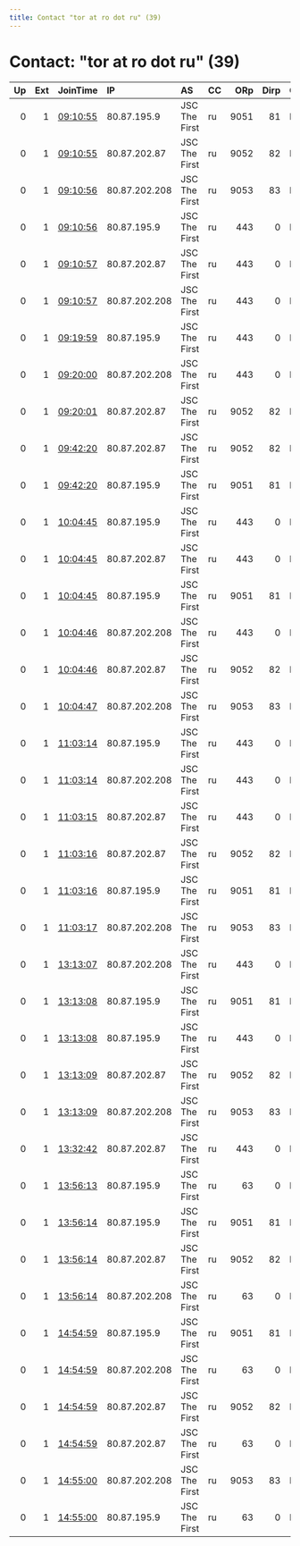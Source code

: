 ```yaml
---
title: Contact "tor at ro dot ru" (39)
---
```


# Contact: "tor at ro dot ru" (39)

|   Up |   Ext | JoinTime                                                                                            | IP            | AS            | CC   |   ORp |   Dirp | OS    | Version   | Nickname         |   eFamMembers |
|-----:|------:|:----------------------------------------------------------------------------------------------------|:--------------|:--------------|:-----|------:|-------:|:------|:----------|:-----------------|--------------:|
|    0 |     1 | [09:10:55](https://metrics.torproject.org/rs.html#details/83D2CC7C07E15317B07B5C1592F834F3E8CABE63) | 80.87.195.9   | JSC The First | ru   |  9051 |     81 | Linux | 0.4.5.7   | o6v46LchPLe2qpub |             1 |
|    0 |     1 | [09:10:55](https://metrics.torproject.org/rs.html#details/F457AF555147D59A2A1FFA24E5A58C5DA4E84C88) | 80.87.202.87  | JSC The First | ru   |  9052 |     82 | Linux | 0.4.5.7   | ZR3dMU2q4RVZDpub |             1 |
|    0 |     1 | [09:10:56](https://metrics.torproject.org/rs.html#details/4AE7E00BE04678BB56E23729CA73CCFB52D77787) | 80.87.202.208 | JSC The First | ru   |  9053 |     83 | Linux | 0.4.5.7   | h3z57AGJKKsG3pub |             1 |
|    0 |     1 | [09:10:56](https://metrics.torproject.org/rs.html#details/66C8FC4A6771DFDB49908B566182B2A3253B16F5) | 80.87.195.9   | JSC The First | ru   |   443 |      0 | Linux | 0.4.5.7   | KkSATDMPYi70Xpri |             1 |
|    0 |     1 | [09:10:57](https://metrics.torproject.org/rs.html#details/1EEB8AE078D1A42494C1103263C167941AA80112) | 80.87.202.87  | JSC The First | ru   |   443 |      0 | Linux | 0.4.5.7   | eY6BAHYPCwx5npri |             1 |
|    0 |     1 | [09:10:57](https://metrics.torproject.org/rs.html#details/A499C108E8E56EBFADCDE2D6F42449A0E0B8517F) | 80.87.202.208 | JSC The First | ru   |   443 |      0 | Linux | 0.4.5.7   | vwNYDU8NebvOOpri |             1 |
|    0 |     1 | [09:19:59](https://metrics.torproject.org/rs.html#details/83A7D331AB98AAEB7338213AE11281D585ECA771) | 80.87.195.9   | JSC The First | ru   |   443 |      0 | Linux | 0.4.5.7   | GyUM6z7cBgxdWpri |             1 |
|    0 |     1 | [09:20:00](https://metrics.torproject.org/rs.html#details/2C8D1908A52C0C22BFCA4F1ADF300306738CAC44) | 80.87.202.208 | JSC The First | ru   |   443 |      0 | Linux | 0.4.5.7   | olSx9h6GSOH5Epri |             1 |
|    0 |     1 | [09:20:01](https://metrics.torproject.org/rs.html#details/8A2D3771A5F6D6EF52B1C6750FD8FF5EB83BCB8F) | 80.87.202.87  | JSC The First | ru   |  9052 |     82 | Linux | 0.4.5.7   | Mr1MQ2eodTAp0pub |             1 |
|    0 |     1 | [09:42:20](https://metrics.torproject.org/rs.html#details/57FEABAD368138BF0E9A966DE47BEA8C7DFA004E) | 80.87.202.87  | JSC The First | ru   |  9052 |     82 | Linux | 0.4.5.7   | R3Wc0kxS5Dfgnpub |             1 |
|    0 |     1 | [09:42:20](https://metrics.torproject.org/rs.html#details/8B1D6C72DE5214A9CC603BDC573746F1FEC96882) | 80.87.195.9   | JSC The First | ru   |  9051 |     81 | Linux | 0.4.5.7   | lMZfMGhIOE2K4pub |             1 |
|    0 |     1 | [10:04:45](https://metrics.torproject.org/rs.html#details/408C1A799EA3D344EDD2BA12AC32747506E97E43) | 80.87.195.9   | JSC The First | ru   |   443 |      0 | Linux | 0.4.5.7   | CdHzKvqpOI9ULpri |             1 |
|    0 |     1 | [10:04:45](https://metrics.torproject.org/rs.html#details/7C754A1D7AA07DC3319DE6860C3B24B27E7DF5D5) | 80.87.202.87  | JSC The First | ru   |   443 |      0 | Linux | 0.4.5.7   | zCc8ACGMAqZw0pri |             1 |
|    0 |     1 | [10:04:45](https://metrics.torproject.org/rs.html#details/D34A033195F052C7E729D8135672B935BC6BD993) | 80.87.195.9   | JSC The First | ru   |  9051 |     81 | Linux | 0.4.5.7   | mUSFuobyGXurIpub |             1 |
|    0 |     1 | [10:04:46](https://metrics.torproject.org/rs.html#details/DF1D82C3D7A4708B439AF26DE0CCB5639721C30F) | 80.87.202.208 | JSC The First | ru   |   443 |      0 | Linux | 0.4.5.7   | ZBXsThXJHLJ17pri |             1 |
|    0 |     1 | [10:04:46](https://metrics.torproject.org/rs.html#details/DF56883D3BA6B02A94840F2A43CD9A7D684C79F3) | 80.87.202.87  | JSC The First | ru   |  9052 |     82 | Linux | 0.4.5.7   | cENbDALpgUhpzpub |             1 |
|    0 |     1 | [10:04:47](https://metrics.torproject.org/rs.html#details/D400B01270DB5663562A94437743B4480A9422D5) | 80.87.202.208 | JSC The First | ru   |  9053 |     83 | Linux | 0.4.5.7   | o2ITIdbCovSs8pub |             1 |
|    0 |     1 | [11:03:14](https://metrics.torproject.org/rs.html#details/404AB98F0A1384652ADBE278FBB3691D150AB558) | 80.87.195.9   | JSC The First | ru   |   443 |      0 | Linux | 0.4.5.7   | TamEZmqzybuI3pri |             1 |
|    0 |     1 | [11:03:14](https://metrics.torproject.org/rs.html#details/EAEDA4954E031B23AD54828592F477317E8E0F34) | 80.87.202.208 | JSC The First | ru   |   443 |      0 | Linux | 0.4.5.7   | 9qOTwIkKGNoSapri |             1 |
|    0 |     1 | [11:03:15](https://metrics.torproject.org/rs.html#details/801EF5F16D7CF4C933C03A59AD37026B4B9A3440) | 80.87.202.87  | JSC The First | ru   |   443 |      0 | Linux | 0.4.5.7   | gyC9tuL0omGKopri |             1 |
|    0 |     1 | [11:03:16](https://metrics.torproject.org/rs.html#details/540E8A3585005F2BAADD40384B70A02DFF8F3775) | 80.87.202.87  | JSC The First | ru   |  9052 |     82 | Linux | 0.4.5.7   | U7DdKA2O6u3tjpub |             1 |
|    0 |     1 | [11:03:16](https://metrics.torproject.org/rs.html#details/B66A4931964796C4AAF3E5E7DADE0FD3A71AC86A) | 80.87.195.9   | JSC The First | ru   |  9051 |     81 | Linux | 0.4.5.7   | ALZLw6uwjuEr2pub |             1 |
|    0 |     1 | [11:03:17](https://metrics.torproject.org/rs.html#details/F84ACFE6CA85BD2E5B3B79B26FD5B4D0DC372E6C) | 80.87.202.208 | JSC The First | ru   |  9053 |     83 | Linux | 0.4.5.7   | lo6sWwhsJ3V0Ppub |             1 |
|    0 |     1 | [13:13:07](https://metrics.torproject.org/rs.html#details/1592C5DE2EE0F7A73578949584CBEFB685314FF9) | 80.87.202.208 | JSC The First | ru   |   443 |      0 | Linux | 0.4.5.7   | AZ7jvWBF9tJzApri |             1 |
|    0 |     1 | [13:13:08](https://metrics.torproject.org/rs.html#details/02AA4CAD4B4614CB0AAE3E6835D0550445CE525A) | 80.87.195.9   | JSC The First | ru   |  9051 |     81 | Linux | 0.4.5.7   | SKF9rHuL03qZjpub |             1 |
|    0 |     1 | [13:13:08](https://metrics.torproject.org/rs.html#details/9155A8581FC754B7A306C16FE79F3342367B8D01) | 80.87.195.9   | JSC The First | ru   |   443 |      0 | Linux | 0.4.5.7   | mq4Gfw0AOxKfKpri |             1 |
|    0 |     1 | [13:13:09](https://metrics.torproject.org/rs.html#details/187F331C0E6C97F07D5A0C57A8DE257ADE439EE1) | 80.87.202.87  | JSC The First | ru   |  9052 |     82 | Linux | 0.4.5.7   | hIbPYWDZbcjaipub |             1 |
|    0 |     1 | [13:13:09](https://metrics.torproject.org/rs.html#details/3AA788EC08B74E748334E8044B8D54BD0E3FC832) | 80.87.202.208 | JSC The First | ru   |  9053 |     83 | Linux | 0.4.5.7   | ss7pnJmJtcVAupub |             1 |
|    0 |     1 | [13:32:42](https://metrics.torproject.org/rs.html#details/211E129349D75F1D4B04A65F53D6C7C40D56E68C) | 80.87.202.87  | JSC The First | ru   |   443 |      0 | Linux | 0.4.5.7   | 1u0qN6gBxTRorpri |             1 |
|    0 |     1 | [13:56:13](https://metrics.torproject.org/rs.html#details/F746176DDD393E235B57376639695121C21F6C4F) | 80.87.195.9   | JSC The First | ru   |    63 |      0 | Linux | 0.4.5.7   | tn7lRjy0WnIy5pri |             1 |
|    0 |     1 | [13:56:14](https://metrics.torproject.org/rs.html#details/165D563804F3056C1AFD58BDF3230360855D9342) | 80.87.195.9   | JSC The First | ru   |  9051 |     81 | Linux | 0.4.5.7   | K2vDK1nVIHFQapub |             1 |
|    0 |     1 | [13:56:14](https://metrics.torproject.org/rs.html#details/984906213EBA8C09531D8B3A7468121FC55D53B2) | 80.87.202.87  | JSC The First | ru   |  9052 |     82 | Linux | 0.4.5.7   | AZYl3vboMwf4wpub |             1 |
|    0 |     1 | [13:56:14](https://metrics.torproject.org/rs.html#details/ED12608114034F2FD089895428D6B9C8E8277D3B) | 80.87.202.208 | JSC The First | ru   |    63 |      0 | Linux | 0.4.5.7   | HSW2msswtWY6xpri |             1 |
|    0 |     1 | [14:54:59](https://metrics.torproject.org/rs.html#details/2C8803E70EE6DDB82C29CB95172DFF6C9993BFC3) | 80.87.195.9   | JSC The First | ru   |  9051 |     81 | Linux | 0.4.5.7   | Ql6pjRkOtt6JXpub |             1 |
|    0 |     1 | [14:54:59](https://metrics.torproject.org/rs.html#details/5B5EDC306FE4688371BBA17895E2D5FBAA8431C6) | 80.87.202.208 | JSC The First | ru   |    63 |      0 | Linux | 0.4.5.7   | RDMN3fMh3u94Bpri |             1 |
|    0 |     1 | [14:54:59](https://metrics.torproject.org/rs.html#details/F263880B742016D4CB2212E0D3FC0AF5709F4E8E) | 80.87.202.87  | JSC The First | ru   |  9052 |     82 | Linux | 0.4.5.7   | hBjU3WFrj91BMpub |             1 |
|    0 |     1 | [14:54:59](https://metrics.torproject.org/rs.html#details/FB26BEBC699EF5F264DD012F71A49854AA0AE329) | 80.87.202.87  | JSC The First | ru   |    63 |      0 | Linux | 0.4.5.7   | rRmS83YKQocxIpri |             1 |
|    0 |     1 | [14:55:00](https://metrics.torproject.org/rs.html#details/54E29D80FF35F229CDF690D0A42E135291FCFCE5) | 80.87.202.208 | JSC The First | ru   |  9053 |     83 | Linux | 0.4.5.7   | gbIrsfolRJh2Xpub |             1 |
|    0 |     1 | [14:55:00](https://metrics.torproject.org/rs.html#details/98A25E603349ECD003C4A43131BC26C2AF309F7D) | 80.87.195.9   | JSC The First | ru   |    63 |      0 | Linux | 0.4.5.7   | YR7qO6lAGayLppri |             1 |
